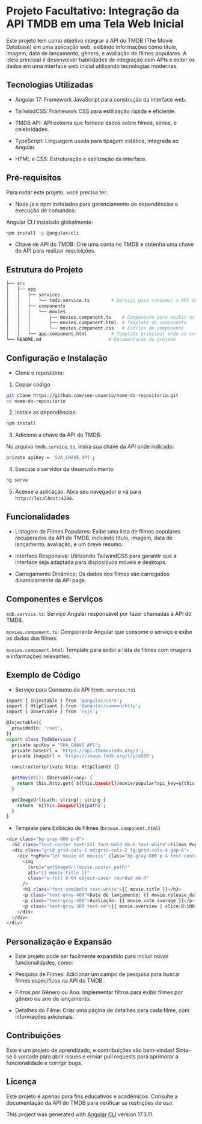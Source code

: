 # Projeto Facultativo: Integração da API TMDB em uma Tela Web Inicial

Este projeto tem como objetivo integrar a API do TMDB (The Movie Database) em uma aplicação web, exibindo informações como título, imagem, data de lançamento, gênero, e avaliação de filmes populares. A ideia principal é desenvolver habilidades de integração com APIs e exibir os dados em uma interface web inicial utilizando tecnologias modernas.


## Tecnologias Utilizadas

- Angular 17: Framework JavaScript para construção da interface web.
  
- TailwindCSS: Framework CSS para estilização rápida e eficiente.
  
- TMDB API: API externa que fornece dados sobre filmes, séries, e celebridades.
  
- TypeScript: Linguagem usada para tipagem estática, integrada ao Angular.
  
- HTML e CSS: Estruturação e estilização da interface.

## Pré-requisitos

Para rodar este projeto, você precisa ter:

- Node.js e npm instalados para gerenciamento de dependências e execução de comandos.

Angular CLI instalado globalmente:

```bash
npm install -g @angular/cli
```

- Chave de API do TMDB: Crie uma conta no TMDB e obtenha uma chave de API para realizar requisições.

## Estrutura do Projeto

```bash
├── src
│   ├── app
│   │   ├── services
│   │   │   └── tmdb.service.ts        # Serviço para consumir a API do TMDB
│   │   ├── components
│   │   │   └── movies
│   │   │       ├── movies.component.ts    # Componente para exibir os filmes
│   │   │       ├── movies.component.html  # Template do componente
│   │   │       └── movies.component.css   # Estilos do componente
│   │   └── app.component.html         # Template principal onde os componentes são inseridos
└── README.md                         # Documentação do projeto
```

## Configuração e Instalação

- Clone o repositório:

1. Copiar código

```bash
git clone https://github.com/seu-usuario/nome-do-repositorio.git
cd nome-do-repositorio
```

2. Instale as dependências:

```bash
npm install
```

3. Adicione a chave da API do TMDB:

No arquivo `tmdb.service.ts`, insira sua chave da API onde indicado:

```bash
private apiKey = 'SUA_CHAVE_API';
```

4. Execute o servidor de desenvolvimento:

```bash
ng serve
```

5. Acesse a aplicação: Abra seu navegador e vá para `http://localhost:4200`.


## Funcionalidades

- Listagem de Filmes Populares: Exibe uma lista de filmes populares recuperados da API do TMDB, incluindo título, imagem, data de lançamento, avaliação, e um breve resumo.

- Interface Responsiva: Utilizando TailwindCSS para garantir que a interface seja adaptada para dispositivos móveis e desktops.

- Carregamento Dinâmico: Os dados dos filmes são carregados dinamicamente da API page.

## Componentes e Serviços

`mdb.service.ts`: Serviço Angular responsável por fazer chamadas à API do TMDB.

`movies.component.ts`: Componente Angular que consome o serviço e exibe os dados dos filmes.

`movies.component.html`: Template para exibir a lista de filmes com imagens e informações relevantes.

## Exemplo de Código

- Serviço para Consumo da API (`tmdb.service.ts`)

```bash
import { Injectable } from '@angular/core';
import { HttpClient } from '@angular/common/http';
import { Observable } from 'rxjs';

@Injectable({
  providedIn: 'root',
})
export class TmdbService {
  private apiKey = 'SUA_CHAVE_API';
  private baseUrl = 'https://api.themoviedb.org/3';
  private imageUrl = 'https://image.tmdb.org/t/p/w500';

  constructor(private http: HttpClient) {}

  getMovies(): Observable<any> {
    return this.http.get(`${this.baseUrl}/movie/popular?api_key=${this.apiKey}`);
  }

  getImageUrl(path: string): string {
    return `${this.imageUrl}${path}`;
  }
}
```

- Template para Exibição de Filmes (`browse.component.html`)

```bash
<div class="bg-gray-900 p-8">
  <h2 class="text-center text-2xl font-bold mb-6 text-white">Filmes Populares</h2>
  <div class="grid grid-cols-1 md:grid-cols-2 lg:grid-cols-4 gap-6">
    <div *ngFor="let movie of movies" class="bg-gray-800 p-4 text-center rounded">
      <img
        [src]="getImageUrl(movie.poster_path)"
        alt="{{ movie.title }}"
        class="w-full h-64 object-cover rounded mb-4"
      />
      <h3 class="font-semibold text-white">{{ movie.title }}</h3>
      <p class="text-gray-400">Data de lançamento: {{ movie.release_date }}</p>
      <p class="text-gray-400">Avaliação: {{ movie.vote_average }}</p>
      <p class="text-gray-300 text-sm">{{ movie.overview | slice:0:100 }}...</p>
    </div>
  </div>
</div>
```

## Personalização e Expansão

- Este projeto pode ser facilmente expandido para incluir novas funcionalidades, como:

- Pesquisa de Filmes: Adicionar um campo de pesquisa para buscar filmes específicos na API do TMDB.

- Filtros por Gênero ou Ano: Implementar filtros para exibir filmes por gênero ou ano de lançamento.

- Detalhes do Filme: Criar uma página de detalhes para cada filme, com informações adicionais.

## Contribuições

Este é um projeto de aprendizado, e contribuições são bem-vindas! Sinta-se à vontade para abrir issues e enviar pull requests para aprimorar a funcionalidade e corrigir bugs.

## Licença

Este projeto é apenas para fins educativos e acadêmicos. Consulte a documentação da API do TMDB para verificar as restrições de uso.

This project was generated with [Angular CLI](https://github.com/angular/angular-cli) version 17.3.11.
